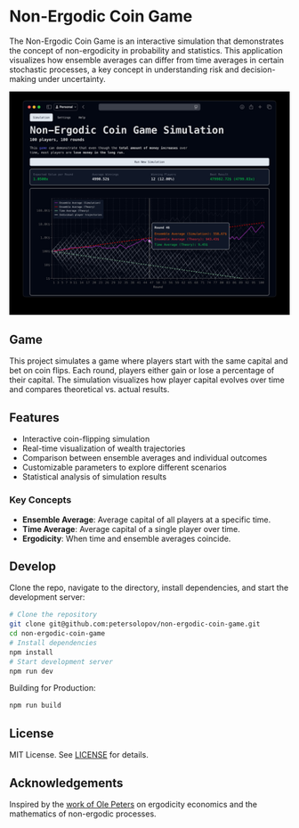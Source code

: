 # Non-Ergodic Coin Game

The Non-Ergodic Coin Game is an interactive simulation that demonstrates the concept of non-ergodicity in probability and statistics.
This application visualizes how ensemble averages can differ from time averages in certain stochastic processes, a key concept in understanding risk and decision-making under uncertainty.

![Non-Ergodic Coin Game](preview.jpg)

## Game

This project simulates a game where players start with the same capital and bet on coin flips. Each round, players either gain or lose a percentage of their capital. The simulation visualizes how player capital evolves over time and compares theoretical vs. actual results.

## Features

- Interactive coin-flipping simulation
- Real-time visualization of wealth trajectories
- Comparison between ensemble averages and individual outcomes
- Customizable parameters to explore different scenarios
- Statistical analysis of simulation results

### Key Concepts

- **Ensemble Average**: Average capital of all players at a specific time.
- **Time Average**: Average capital of a single player over time.
- **Ergodicity**: When time and ensemble averages coincide.

## Develop

Clone the repo, navigate to the directory, install dependencies, and start the development server:

```bash
# Clone the repository
git clone git@github.com:petersolopov/non-ergodic-coin-game.git
cd non-ergodic-coin-game
# Install dependencies
npm install
# Start development server
npm run dev
```

Building for Production:

```bash
npm run build
```

## License

MIT License. See [LICENSE](LICENSE) for details.

## Acknowledgements

Inspired by the [work of Ole Peters](https://www.nature.com/articles/s41567-019-0732-0) on ergodicity economics and the mathematics of non-ergodic processes.
